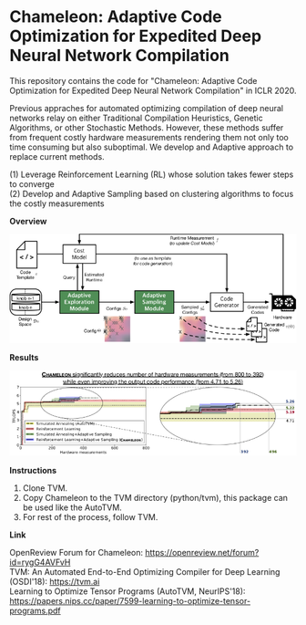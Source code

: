 # Chameleon: Adaptive Code Optimization for Expedited Deep Neural Network Compilation

This repository contains the code for "Chameleon: Adaptive Code Optimization for Expedited Deep Neural Network Compilation" in ICLR 2020.

Previous appraches for automated optimizing compilation of deep neural networks relay on either Traditional Compilation Heuristics, Genetic Algorithms, or other Stochastic Methods. However, these methods suffer from frequent costly hardware measurements rendering them not only too time consuming but also suboptimal. We develop and Adaptive approach to replace current methods.

(1) Leverage Reinforcement Learning (RL) whose solution takes fewer steps to converge  
(2) Develop and Adaptive Sampling based on clustering algorithms to focus the costly measurements

__Overview__

![Overview](images/rlc_overview.png)

__Results__

![Results](images/iter_vs_flops_zoom_oval_complete.png)

__Instructions__
1. Clone TVM.  
2. Copy Chameleon to the TVM directory (python/tvm), this package can be used like the AutoTVM.  
3. For rest of the process, follow TVM.

__Link__

OpenReview Forum for Chameleon: https://openreview.net/forum?id=rygG4AVFvH  
TVM: An Automated End-to-End Optimizing Compiler for Deep Learning (OSDI'18): https://tvm.ai  
Learning to Optimize Tensor Programs (AutoTVM, NeurIPS'18): https://papers.nips.cc/paper/7599-learning-to-optimize-tensor-programs.pdf  
